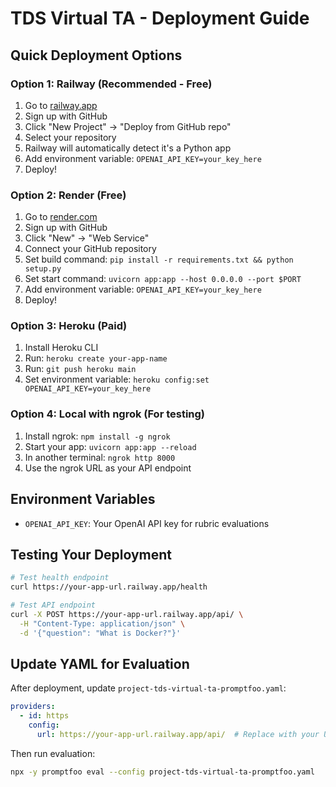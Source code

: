 # TDS Virtual TA - Deployment Guide

## Quick Deployment Options

### Option 1: Railway (Recommended - Free)
1. Go to [railway.app](https://railway.app)
2. Sign up with GitHub
3. Click "New Project" → "Deploy from GitHub repo"
4. Select your repository
5. Railway will automatically detect it's a Python app
6. Add environment variable: `OPENAI_API_KEY=your_key_here`
7. Deploy!

### Option 2: Render (Free)
1. Go to [render.com](https://render.com)
2. Sign up with GitHub
3. Click "New" → "Web Service"
4. Connect your GitHub repository
5. Set build command: `pip install -r requirements.txt && python setup.py`
6. Set start command: `uvicorn app:app --host 0.0.0.0 --port $PORT`
7. Add environment variable: `OPENAI_API_KEY=your_key_here`
8. Deploy!

### Option 3: Heroku (Paid)
1. Install Heroku CLI
2. Run: `heroku create your-app-name`
3. Run: `git push heroku main`
4. Set environment variable: `heroku config:set OPENAI_API_KEY=your_key_here`

### Option 4: Local with ngrok (For testing)
1. Install ngrok: `npm install -g ngrok`
2. Start your app: `uvicorn app:app --reload`
3. In another terminal: `ngrok http 8000`
4. Use the ngrok URL as your API endpoint

## Environment Variables
- `OPENAI_API_KEY`: Your OpenAI API key for rubric evaluations

## Testing Your Deployment
```bash
# Test health endpoint
curl https://your-app-url.railway.app/health

# Test API endpoint
curl -X POST https://your-app-url.railway.app/api/ \
  -H "Content-Type: application/json" \
  -d '{"question": "What is Docker?"}'
```

## Update YAML for Evaluation
After deployment, update `project-tds-virtual-ta-promptfoo.yaml`:
```yaml
providers:
  - id: https
    config:
      url: https://your-app-url.railway.app/api/  # Replace with your URL
```

Then run evaluation:
```bash
npx -y promptfoo eval --config project-tds-virtual-ta-promptfoo.yaml
``` 